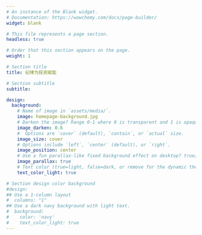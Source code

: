 ```yaml
---
# An instance of the Blank widget.
# Documentation: https://wowchemy.com/docs/page-builder/
widget: blank

# This file represents a page section.
headless: true

# Order that this section appears on the page.
weight: 1

# Section title
title: 纪律为投资赋能

# Section subtitle
subtitle:

design:
  background:
    # Name of image in `assets/media/`.
    image: homepage-background.jpg
    # Darken the image? Range 0-1 where 0 is transparent and 1 is opaque.
    image_darken: 0.6
    #  Options are `cover` (default), `contain`, or `actual` size.
    image_size: cover
    # Options include `left`, `center` (default), or `right`.
    image_position: center
    # Use a fun parallax-like fixed background effect on desktop? true/false
    image_parallax: true
    # Text color (true=light, false=dark, or remove for the dynamic theme color).
    text_color_light: true

# Section design color background
#design:
## Use a 1-column layout
#  columns: "1"
## Use a dark navy background with light text.
#  background:
#    color: 'navy'
#    text_color_light: true
---
```

